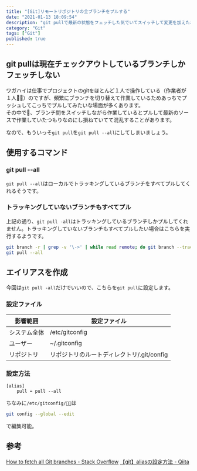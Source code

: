 ```yaml
---
title: "[Git]リモートリポジトリの全ブランチをプルする"
date: "2021-01-13 18:09:54"
description: "git pullで最新の状態をフェッチした気でいてスイッチして変更を加えたあとで嫌な気分になることがあるのでエイリアスを設定します。"
category: "Git"
tags: ["Git"]
published: true
---
```

## git pullは現在チェックアウトしているブランチしかフェッチしない
ワガハイは仕事でプロジェクトのgitをほとんど１人で操作している（作業者が１人）のですが、頻繁にブランチを切り替えて作業しているためあっちでプッシュしてこっちでプルしてみたいな場面が多くあります。  
その中で、ブランチ間をスイッチしながら作業しているとプルして最新のソースで作業していたつもりなのにし損ねていてて混乱することがあります。  
  
  
なので、もういっそ`git pull`を`git pull --all`にしてしまいましょう。  
  
## 使用するコマンド

### git pull --all
`git pull --all`はローカルでトラッキングしているブランチをすべてプルしてくれるそうです。  
  
### トラッキングしていないブランチもすべてプル
上記の通り、`git pull -all`はトラッキングしているブランチしかプルしてくれません。トラッキングしていないブランチもすべてプルしたい場合はこちらを実行するようです。
```sh
git branch -r | grep -v '\->' | while read remote; do git branch --track "${remote#origin/}" "$remote"; done
git pull --all
```

## エイリアスを作成
今回は`git pull -all`だけでいいので、こちらを`git pull`に設定します。

### 設定ファイル
|影響範囲|設定ファイル|
|---|---|
|システム全体|/etc/gitconfig|
|ユーザー|~/.gitconfig|
|リポジトリ|リポジトリのルートディレクトリ/.git/config|

### 設定方法

```sh:/etc/gitconfig
[alias]
    pull = pull --all
```

ちなみに`/etc/gitconfig/`は
```sh
git config --global --edit
```
で編集可能。


## 参考
[How to fetch all Git branches - Stack Overflow](https://stackoverflow.com/questions/10312521/how-to-fetch-all-git-branches/21591209)
[【git】aliasの設定方法 - Qiita](https://qiita.com/chihiro/items/04813c707cc665de67c5)